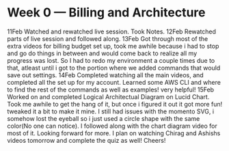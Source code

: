 # Week 0 — Billing and Architecture
11Feb
  Watched and rewatched live session. Took Notes.
12Feb
  Rewatched parts of live session and followed along.
13Feb
  Got through most of the extra videos for billing budget set up, took me awhile because i had to stop and go do things in between and would come back to realize all my progress was lost. So I had to redo my environment a couple times due to that, atleast until i got to the portion where we added commands that would save out settings.
14Feb
  Completed watching all the main videos, and completed all the set up for my account. Learned some AWS CLI and where to find the rest of the commands as well as examples! very helpful!
15Feb 
  Worked on and completed Logical Architectual Diagram on Lucid Chart. Took me awhile to get the hang of it, but once i figured it out it got more fun! tweaked it a bit to make it mine. I still had issues with the momento SVG, i somehow lost the eyeball so i just used a circle shape with the same color(No one can notice). I followed along with the chart diagram video for most of it. Looking forward for more. I plan on watching Chirag and Ashishs videos tomorrow and complete the quiz as well! Cheers!
